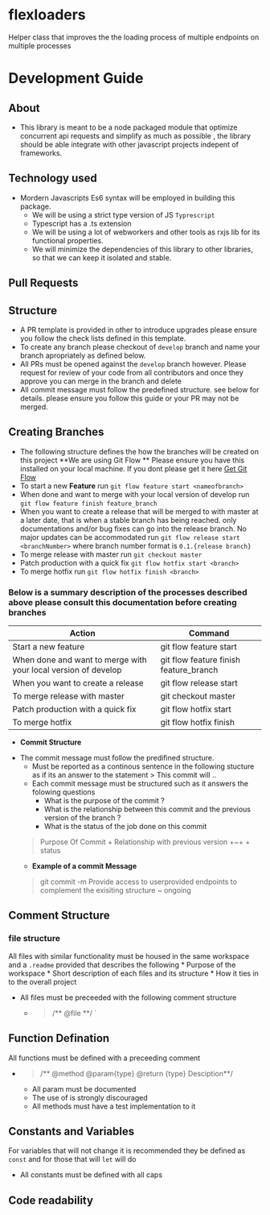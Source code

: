 # flexloaders
Helper class that improves the the loading process of multiple endpoints on multiple processes 
# Development Guide 
## About 
- This library is meant to be a node packaged module that optimize concurrent api requests and simplify as much as possible , the library should be able  integrate with other javascript projects indepent of frameworks.

## Technology used 
- Mordern Javascripts Es6 syntax will be employed in building this package. 
   * We will be using a strict type version of JS `Typrescript` 
   * Typescript has a .ts extension
   * We will be using a lot of webworkers and other tools as rxjs lib for its functional properties.
   * We will minimize the dependencies of this library to other libraries, so that we can keep it isolated and stable.
## Pull Requests
## Structure 
- A PR template is provided in other to introduce upgrades please ensure you follow the check lists defined in this template. 
- To create any branch please checkout of `develop` branch and name your branch apropriately as defined below. 
- All PRs must be opened against the `develop` branch however. Please request for review of your code from all contributors and once they approve you can merge in the branch and delete
- All commit message must follow the predefined structure. see below for details. please ensure you follow this guide or your PR may not be merged.
## Creating Branches 
- The following structure defines the how the branches will be created on this project **We are using Git Flow ** Please ensure you have this installed on your local machine. If you dont please get it here [Get Git Flow](https://www.atlassian.com/git/tutorials/comparing-workflows/gitflow-workflow)
- To start a new **Feature** run `git flow feature start <nameofbranch>` 
- When done and want to merge with your local version of develop run `git flow feature finish feature_branch`
- When you want to create a release that will be merged to with master at a later date, that is when a stable branch has being reached. only documentations and/or bug fixes can go into the release branch. No major updates can be accommodated
run `git flow release start <branchNumber>`
where branch number format is  `0.1.{release branch}`
- To merge release with master run `git checkout master`
- Patch production with a quick fix `git flow hotfix start <branch>`
- To merge hotfix run `git flow hotfix finish <branch>`
### Below is a summary description of the processes described above please consult this documentation before creating branches 
| Action                   |   Command 
| ------------------       | -------------
| Start a new feature      |git flow feature start <nameofbranch> 
|   When done and want to merge with your local version of develop              |git flow feature finish feature_branch
| When you want to create a release |git flow release start <branchNumber>
|  To merge release with master |git checkout master
|  Patch production with a quick fix |git flow hotfix start <branch>
|  To merge hotfix    |git flow hotfix finish <branch>
                        
  * **Commit Structure**
  - The commit message must follow the predifined structure. 
    * Must be reported as a continous sentence in the following stucture as if its an answer to the statement > This commit will ..
    * Each commit message must be structured such as it answers the folowing questions 
       * What is the purpose of the commit ? 
       * What is the relationship between this commit and the previous version of the branch ? 
       * What is the status of the job done on this commit  
    > Purpose Of Commit + Relationship with previous version +~+ + status
    - **Example of a commit Message**
    > git commit -m Provide access to userprovided endpoints to complement the exisiting structure ~ ongoing
  
## Comment Structure 
### file structure 
All files with similar functionality  must be housed  in the same workspace and a `.readme` provided that describes the following 
    * Purpose of the workspace
    * Short description of each files and its structure 
    * How it ties in to the overall project 
- All files must be preceeded with the following comment structure
   * > /** @file <description>**/ `  
## Function Defination 
All functions must be defined with a preceeding comment 
 * > /** @method <description> @param{type} <name ></name><description> @return {type} Desciption**/ 
    * All param must be documented 
    * The use of <any> is strongly discouraged
    * All methods must have a test implementation to it

## Constants and Variables 
For variables that will not change it is recommended they be defined as `const` and for those that will `let` will do 
   * All constants must be defined with all caps 
## Code readability
  